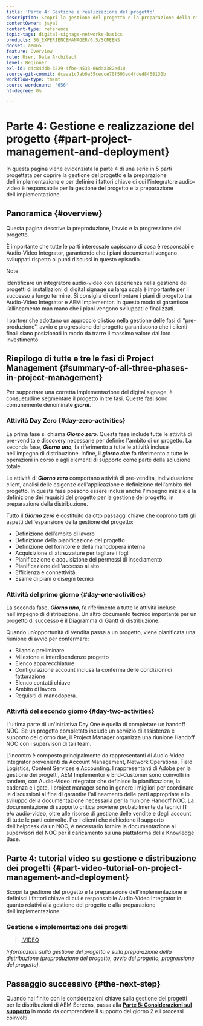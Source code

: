 ```yaml
---
title: 'Parte 4: Gestione e realizzazione del progetto'
description: Scopri la gestione del progetto e la preparazione della distribuzione (preproduzione del progetto, avvio del progetto, progressione del progetto) per AEM Screens.
contentOwner: jsyal
content-type: reference
topic-tags: digital-signage-networks-basics
products: SG_EXPERIENCEMANAGER/6.5/SCREENS
docset: aem65
feature: Overview
role: User, Data Architect
level: Beginner
exl-id: d4c84d4b-3229-4fbe-a533-66daa382ed10
source-git-commit: dcaaa1c7ab0a55cecce70f593ed4fded8468130b
workflow-type: tm+mt
source-wordcount: '656'
ht-degree: 0%

---
```


# Parte 4: Gestione e realizzazione del progetto {#part-project-management-and-deployment}

In questa pagina viene evidenziata la parte 4 di una serie in 5 parti progettata per coprire la gestione del progetto e la preparazione dell&#39;implementazione e per definire i fattori chiave di cui l&#39;integratore audio-video è responsabile per la gestione del progetto e la preparazione dell&#39;implementazione.

## Panoramica {#overview}

Questa pagina descrive la preproduzione, l’avvio e la progressione del progetto.

È importante che tutte le parti interessate capiscano di cosa è responsabile Audio-Video Integrator, garantendo che i piani documentati vengano sviluppati rispetto ai punti discussi in questo episodio.

>[!NOTE]
>
>Identificare un integratore audio-video con esperienza nella gestione dei progetti di installazioni di digital signage su larga scala è importante per il successo a lungo termine. Si consiglia di confrontare i piani di progetto tra Audio-Video Integrator e AEM Implementor. In questo modo si garantisce l’allineamento man mano che i piani vengono sviluppati e finalizzati.
>
>I partner che adottano un approccio olistico nella gestione delle fasi di &quot;pre-produzione&quot;, avvio e progressione del progetto garantiscono che i clienti finali siano posizionati in modo da trarre il massimo valore dal loro investimento

## Riepilogo di tutte e tre le fasi di Project Management {#summary-of-all-three-phases-in-project-management}

Per supportare una corretta implementazione del digital signage, è consuetudine segmentare il progetto in tre fasi. Queste fasi sono comunemente denominate ***giorni***.

### Attività Day Zero {#day-zero-activities}

La prima fase si chiama ***Giorno zero***. Questa fase include tutte le attività di pre-vendita e discovery necessarie per definire l&#39;ambito di un progetto. La seconda fase, ***Giorno uno***, fa riferimento a tutte le attività incluse nell&#39;impegno di distribuzione. Infine, il ***giorno due*** fa riferimento a tutte le operazioni in corso e agli elementi di supporto come parte della soluzione totale.

Le attività di ***Giorno zero*** comportano attività di pre-vendita, individuazione client, analisi delle esigenze dell&#39;applicazione e definizione dell&#39;ambito del progetto. In questa fase possono essere inclusi anche l&#39;impegno iniziale e la definizione dei requisiti del progetto per la gestione del progetto, in preparazione della distribuzione.

Tutto il ***Giorno zero*** è costituito da otto passaggi chiave che coprono tutti gli aspetti dell&#39;espansione della gestione del progetto:

* Definizione dell’ambito di lavoro
* Definizione della pianificazione del progetto
* Definizione del fornitore e della manodopera interna
* Acquisizione di attrezzature per tagliare i fogli
* Pianificazione e acquisizione dei permessi di insediamento
* Pianificazione dell&#39;accesso al sito
* Efficienza e connettività
* Esame di piani o disegni tecnici

### Attività del primo giorno {#day-one-activities}

La seconda fase, ***Giorno uno***, fa riferimento a tutte le attività incluse nell&#39;impegno di distribuzione. Un altro documento tecnico importante per un progetto di successo è il Diagramma di Gantt di distribuzione.

Quando un’opportunità di vendita passa a un progetto, viene pianificata una riunione di avvio per confermare:

* Bilancio preliminare
* Milestone e interdipendenze progetto
* Elenco apparecchiature
* Configurazione account inclusa la conferma delle condizioni di fatturazione
* Elenco contatti chiave
* Ambito di lavoro
* Requisiti di manodopera.

### Attività del secondo giorno {#day-two-activities}

L&#39;ultima parte di un&#39;iniziativa Day One è quella di completare un handoff NOC. Se un progetto completato include un servizio di assistenza e supporto del giorno due, il Project Manager organizza una riunione Handoff NOC con i supervisori di tali team.

L&#39;incontro è composto principalmente da rappresentanti di Audio-Video Integrator provenienti da Account Management, Network Operations, Field Logistics, Content Services e Accounting. I rappresentanti di Adobe per la gestione dei progetti, AEM Implementor e End-Customer sono coinvolti in tandem, con Audio-Video Integrator che definisce la pianificazione, la cadenza e i gate. I project manager sono in genere i migliori per coordinare le discussioni al fine di garantire l&#39;allineamento delle parti appropriate e lo sviluppo della documentazione necessaria per la riunione Handoff NOC. La documentazione di supporto critica proviene probabilmente da tecnici IT e/o audio-video, oltre alle risorse di gestione delle vendite e degli account di tutte le parti coinvolte. Per i clienti che richiedono il supporto dell’helpdesk da un NOC, è necessario fornire la documentazione ai supervisori del NOC per il caricamento su una piattaforma della Knowledge Base.

## Parte 4: tutorial video su gestione e distribuzione dei progetti {#part-video-tutorial-on-project-management-and-deployment}

Scopri la gestione del progetto e la preparazione dell’implementazione e definisci i fattori chiave di cui è responsabile Audio-Video Integrator in quanto relativi alla gestione del progetto e alla preparazione dell’implementazione.

### Gestione e implementazione dei progetti

>[!VIDEO](https://video.tv.adobe.com/v/36980?captions=ita)

*Informazioni sulla gestione del progetto e sulla preparazione della distribuzione (preproduzione del progetto, avvio del progetto, progressione del progetto).*

## Passaggio successivo {#the-next-step}

Quando hai finito con le considerazioni chiave sulla gestione dei progetti per le distribuzioni di AEM Screens, passa alla **[Parte 5: Considerazioni sul supporto](support-considerations.md)** in modo da comprendere il supporto del giorno 2 e i processi coinvolti.
